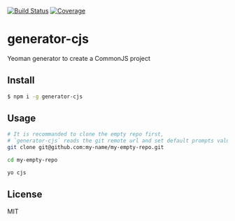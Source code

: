 [![Build Status](https://travis-ci.org/kaelzhang/generator-cjs.svg?branch=master)](https://travis-ci.org/kaelzhang/generator-cjs)
[![Coverage](https://codecov.io/gh/kaelzhang/generator-cjs/branch/master/graph/badge.svg)](https://codecov.io/gh/kaelzhang/generator-cjs)
<!-- optional appveyor tst
[![Windows Build Status](https://ci.appveyor.com/api/projects/status/github/kaelzhang/generator-cjs?branch=master&svg=true)](https://ci.appveyor.com/project/kaelzhang/generator-cjs)
-->
<!-- optional npm version
[![NPM version](https://badge.fury.io/js/generator-cjs.svg)](http://badge.fury.io/js/generator-cjs)
-->
<!-- optional npm downloads
[![npm module downloads per month](http://img.shields.io/npm/dm/generator-cjs.svg)](https://www.npmjs.org/package/generator-cjs)
-->
<!-- optional dependency status
[![Dependency Status](https://david-dm.org/kaelzhang/generator-cjs.svg)](https://david-dm.org/kaelzhang/generator-cjs)
-->

# generator-cjs

Yeoman generator to create a CommonJS project

## Install

```sh
$ npm i -g generator-cjs
```

## Usage

```sh
# It is recommanded to clone the empty repo first,
# `generator-cjs` reads the git remote url and set default prompts values.
git clone git@github.com:my-name/my-empty-repo.git

cd my-empty-repo

yo cjs
```

## License

MIT

